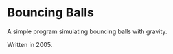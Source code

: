Bouncing Balls
=============

A simple program simulating bouncing balls with gravity.

Written in 2005.
